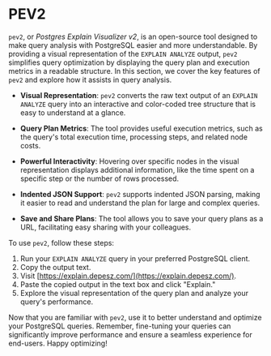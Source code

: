 # PEV2

`pev2`, or *Postgres Explain Visualizer v2*, is an open-source tool designed to make query analysis with PostgreSQL easier and more understandable. By providing a visual representation of the `EXPLAIN ANALYZE` output, `pev2` simplifies query optimization by displaying the query plan and execution metrics in a readable structure. In this section, we cover the key features of `pev2` and explore how it assists in query analysis.

* **Visual Representation**: `pev2` converts the raw text output of an `EXPLAIN ANALYZE` query into an interactive and color-coded tree structure that is easy to understand at a glance.

* **Query Plan Metrics**: The tool provides useful execution metrics, such as the query's total execution time, processing steps, and related node costs.

* **Powerful Interactivity**: Hovering over specific nodes in the visual representation displays additional information, like the time spent on a specific step or the number of rows processed.

* **Indented JSON Support**: `pev2` supports indented JSON parsing, making it easier to read and understand the plan for large and complex queries.

* **Save and Share Plans**: The tool allows you to save your query plans as a URL, facilitating easy sharing with your colleagues.

To use `pev2`, follow these steps:
1. Run your `EXPLAIN ANALYZE` query in your preferred PostgreSQL client.
2. Copy the output text.
3. Visit [https://explain.depesz.com/](https://explain.depesz.com/).
4. Paste the copied output in the text box and click "Explain."
5. Explore the visual representation of the query plan and analyze your query's performance.

Now that you are familiar with `pev2`, use it to better understand and optimize your PostgreSQL queries. Remember, fine-tuning your queries can significantly improve performance and ensure a seamless experience for end-users. Happy optimizing!
